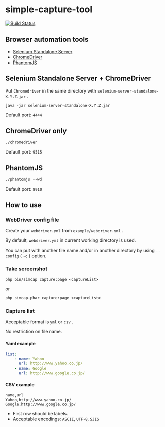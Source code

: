 # simple-capture-tool


[![Build Status](https://travis-ci.org/smori1983/php-simple-capture-tool.svg?branch=master)](https://travis-ci.org/smori1983/php-simple-capture-tool)


## Browser automation tools

- [Selenium Standalone Server](https://www.seleniumhq.org/download/)
- [ChromeDriver](https://sites.google.com/a/chromium.org/chromedriver/downloads)
- [PhantomJS](http://phantomjs.org/download.html)

## Selenium Standalone Server + ChromeDriver

Put `Chromedriver` in the same directory with `selenium-server-standalone-X.Y.Z.jar` .

```
java -jar selenium-server-standalone-X.Y.Z.jar
```

Default port: `4444`

## ChromeDriver only

```
./chromedriver
```

Default port: `9515`

## PhantomJS

```
./phantomjs --wd
```

Default port: `8910`

## How to use

### WebDriver config file

Create your `webdriver.yml` from `example/webdriver.yml` .

By default, `webdriver.yml` in current working directory is used.

You can put with another file name and/or in another directory by using `--config` ( `-c` ) option.

### Take screenshot

```
php bin/simcap capture:page <captureList>
```

or

```
php simcap.phar capture:page <captureList>
```

### Capture list

Acceptable format is `yml` or `csv` .

No restriction on file name.

#### Yaml example

```yaml
list:
    - name: Yahoo
      url: http://www.yahoo.co.jp/
    - name: Google
      url: http://www.google.co.jp/
```

#### CSV example

```
name,url
Yahoo,http://www.yahoo.co.jp/
Google,http://www.google.co.jp/
```

- First row should be labels.
- Acceptable encodings: `ASCII`, `UTF-8`, `SJIS`
